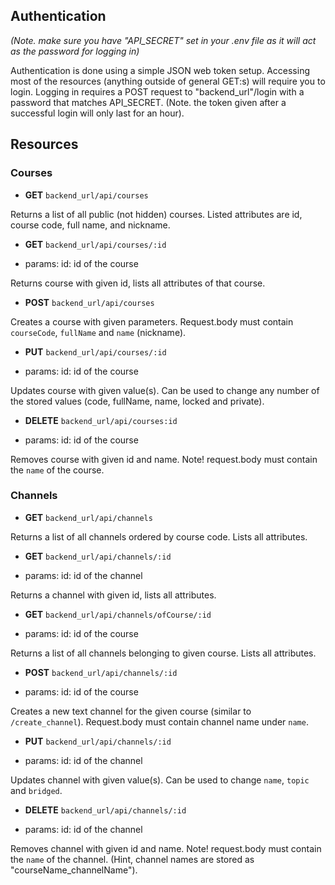 ## Authentication

*(Note. make sure you have "API_SECRET" set in your .env file as it will act as the password for logging in)*

Authentication is done using a simple JSON web token setup. Accessing most of the resources (anything outside of general GET:s) will require you to login.
Logging in requires a POST request to "backend_url"/login with a password that matches API_SECRET. (Note. the token given after a successful login will only last for an hour).


## Resources


### Courses


* **GET** `backend_url/api/courses`

Returns a list of all public (not hidden) courses. Listed attributes are id, course code, full name, and nickname.


* **GET** `backend_url/api/courses/:id`

- params: id: id of the course

Returns course with given id, lists all attributes of that course.


* **POST** `backend_url/api/courses`

Creates a course with given parameters. Request.body must contain `courseCode`, `fullName` and `name` (nickname).


* **PUT** `backend_url/api/courses/:id`

- params: id: id of the course

Updates course with given value(s). Can be used to change any number of the stored values (code, fullName, name, locked and private).


* **DELETE** `backend_url/api/courses:id`

- params: id: id of the course

Removes course with given id and name. Note! request.body must contain the `name` of the course. 



### Channels


* **GET** `backend_url/api/channels`

Returns a list of all channels ordered by course code. Lists all attributes.


* **GET** `backend_url/api/channels/:id`

- params: id: id of the channel

Returns a channel with given id, lists all attributes.


* **GET** `backend_url/api/channels/ofCourse/:id`

- params: id: id of the course

Returns a list of all channels belonging to given course. Lists all attributes.


* **POST** `backend_url/api/channels/:id`

- params: id: id of the course

Creates a new text channel for the given course (similar to `/create_channel`). Request.body must contain channel name under `name`.


* **PUT** `backend_url/api/channels/:id`

- params: id: id of the channel

Updates channel with given value(s). Can be used to change `name`, `topic` and `bridged`.


* **DELETE** `backend_url/api/channels/:id`

- params: id: id of the channel

Removes channel with given id and name. Note! request.body must contain the `name` of the channel. (Hint, channel names are stored as "courseName_channelName").